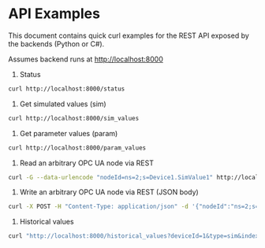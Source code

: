 # API Examples

This document contains quick curl examples for the REST API exposed by the backends (Python or C#).

Assumes backend runs at [http://localhost:8000](http://localhost:8000)

1. Status

```bash
curl http://localhost:8000/status
```

1. Get simulated values (sim)

```bash
curl http://localhost:8000/sim_values
```

1. Get parameter values (param)

```bash
curl http://localhost:8000/param_values
```

1. Read an arbitrary OPC UA node via REST

```bash
curl -G --data-urlencode "nodeId=ns=2;s=Device1.SimValue1" http://localhost:8000/read_opcua
```

1. Write an arbitrary OPC UA node via REST (JSON body)

```bash
curl -X POST -H "Content-Type: application/json" -d '{"nodeId":"ns=2;s=Device1.ParamValue1","value":42.5}' http://localhost:8000/write_opcua
```

1. Historical values

```bash
curl "http://localhost:8000/historical_values?deviceId=1&type=sim&index=1&limit=10"
```

